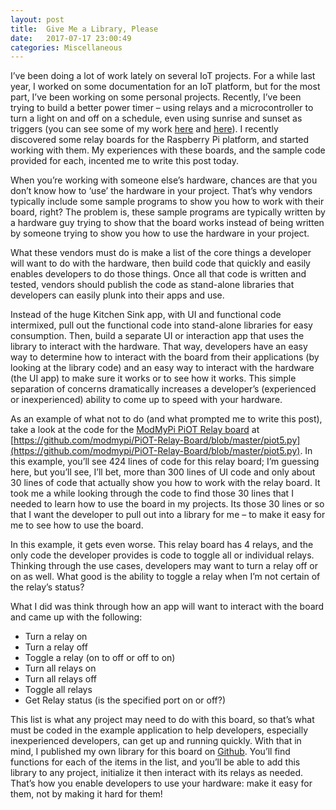 ```yaml
---
layout: post
title:  Give Me a Library, Please
date:   2017-07-17 23:00:49
categories: Miscellaneous
---
```

I’ve been doing a lot of work lately on several IoT projects. For a while last year, I worked on some documentation for an IoT platform, but for the most part, I’ve been working on some personal projects. Recently, I’ve been trying to build a better power timer – using relays and a microcontroller to turn a light on and off on a schedule, even using sunrise and sunset as triggers (you can see some of my work [here](https://github.com/johnwargo/raspberry-pi-relay-timer) and [here](https://github.com/johnwargo/Aduino-RTC-Relay-Static)). I recently discovered some relay boards for the Raspberry Pi platform, and started working with them. My experiences with these boards, and the sample code provided for each, incented me to write this post today.

When you’re working with someone else’s hardware, chances are that you don’t know how to ‘use’ the hardware in your project. That’s why vendors typically include some sample programs to show you how to work with their board, right? The problem is, these sample programs are typically written by a hardware guy trying to show that the board works instead of being written by someone trying to show you how to use the hardware in your project.

What these vendors must do is make a list of the core things a developer will want to do with the hardware, then build code that quickly and easily enables developers to do those things. Once all that code is written and tested, vendors should publish the code as stand-alone libraries that developers can easily plunk into their apps and use.

Instead of the huge Kitchen Sink app, with UI and functional code intermixed, pull out the functional code into stand-alone libraries for easy consumption. Then, build a separate UI or interaction app that uses the library to interact with the hardware. That way, developers have an easy way to determine how to interact with the board from their applications (by looking at the library code) and an easy way to interact with the hardware (the UI app) to make sure it works or to see how it works. This simple separation of concerns dramatically increases a developer’s (experienced or inexperienced) ability to come up to speed with your hardware.

As an example of what not to do (and what prompted me to write this post), take a look at the code for the [ModMyPi PiOT Relay board](https://www.modmypi.com/raspberry-pi/breakout-boards/modmypi/modmypi-piot-relay-board) at [https://github.com/modmypi/PiOT-Relay-Board/blob/master/piot5.py](https://github.com/modmypi/PiOT-Relay-Board/blob/master/piot5.py). In this example, you’ll see 424 lines of code for this relay board; I’m guessing here, but you’ll see, I’ll bet, more than 300 lines of UI code and only about 30 lines of code that actually show you how to work with the relay board. It took me a while looking through the code to find those 30 lines that I needed to learn how to use the board in my projects. Its those 30 lines or so that I want the developer to pull out into a library for me – to make it easy for me to see how to use the board.

In this example, it gets even worse. This relay board has 4 relays, and the only code the developer provides is code to toggle all or individual relays. Thinking through the use cases, developers may want to turn a relay off or on as well. What good is the ability to toggle a relay when I’m not certain of the relay’s status?

What I did was think through how an app will want to interact with the board and came up with the following:

*   Turn a relay on
*   Turn a relay off
*   Toggle a relay (on to off or off to on)
*   Turn all relays on
*   Turn all relays off
*   Toggle all relays
*   Get Relay status (is the specified port on or off?)

This list is what any project may need to do with this board, so that’s what must be coded in the example application to help developers, especially inexperienced developers, can get up and running quickly. With that in mind, I published my own library for this board on [Github](https://github.com/johnwargo/pi-relay-controller-modmypi/blob/master/relay_lib_modmypi.py). You’ll find functions for each of the items in the list, and you’ll be able to add this library to any project, initialize it then interact with its relays as needed.  
That’s how you enable developers to use your hardware: make it easy for them, not by making it hard for them!